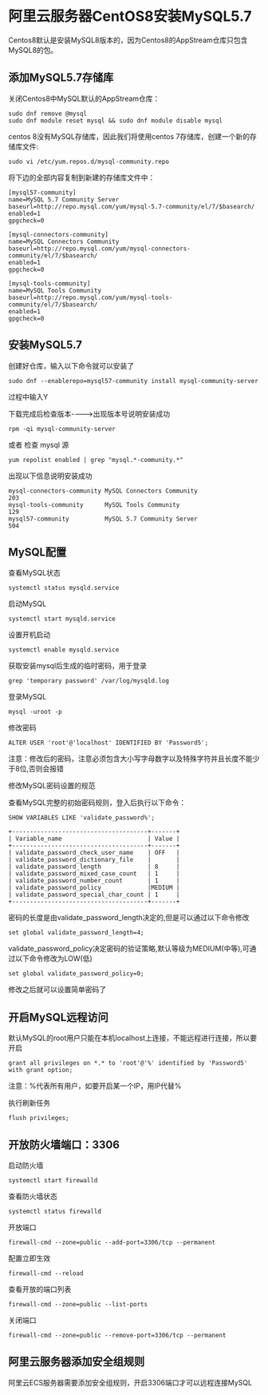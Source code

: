 # 阿里云服务器CentOS8安装MySQL5.7

Centos8默认是安装MySQL8版本的，因为Centos8的AppStream仓库只包含MySQL8的包。



## 添加MySQL5.7存储库

关闭Centos8中MySQL默认的AppStream仓库：

```shell
sudo dnf remove @mysql
sudo dnf module reset mysql && sudo dnf module disable mysql
```

centos 8没有MySQL存储库，因此我们将使用centos 7存储库，创建一个新的存储库文件:

```shell
sudo vi /etc/yum.repos.d/mysql-community.repo
```

将下边的全部内容复制到新建的存储库文件中：

```
[mysql57-community]
name=MySQL 5.7 Community Server
baseurl=http://repo.mysql.com/yum/mysql-5.7-community/el/7/$basearch/
enabled=1
gpgcheck=0

[mysql-connectors-community]
name=MySQL Connectors Community
baseurl=http://repo.mysql.com/yum/mysql-connectors-community/el/7/$basearch/
enabled=1
gpgcheck=0

[mysql-tools-community]
name=MySQL Tools Community
baseurl=http://repo.mysql.com/yum/mysql-tools-community/el/7/$basearch/
enabled=1
gpgcheck=0
```

## 安装MySQL5.7

创建好仓库，输入以下命令就可以安装了

```shell
sudo dnf --enablerepo=mysql57-community install mysql-community-server
```

过程中输入Y



下载完成后检查版本---->出现版本号说明安装成功

```shell
rpm -qi mysql-community-server
```

或者 检查 mysql 源

```shell
yum repolist enabled | grep "mysql.*-community.*"
```

出现以下信息说明安装成功

```
mysql-connectors-community MySQL Connectors Community                       203
mysql-tools-community      MySQL Tools Community                            129
mysql57-community          MySQL 5.7 Community Server                       504
```



## MySQL配置

查看MySQL状态

```shell
systemctl status mysqld.service
```

启动MySQL

```shell
systemctl start mysqld.service
```

设置开机启动

```shell
systemctl enable mysqld.service
```

获取安装mysql后生成的临时密码，用于登录

```shell
grep 'temporary password' /var/log/mysqld.log
```

登录MySQL

```shell
mysql -uroot -p
```

修改密码

```shell
ALTER USER 'root'@'localhost' IDENTIFIED BY 'Password5';
```

注意：修改后的密码，注意必须包含大小写字母数字以及特殊字符并且长度不能少于8位,否则会报错



修改MySQL密码设置的规范

查看MySQL完整的初始密码规则，登入后执行以下命令：

```shell
SHOW VARIABLES LIKE 'validate_password%';
```

```
+--------------------------------------+-------+
| Variable_name                        | Value |
+--------------------------------------+-------+
| validate_password_check_user_name    | OFF   |
| validate_password_dictionary_file    |       |
| validate_password_length             | 8     |
| validate_password_mixed_case_count   | 1     |
| validate_password_number_count       | 1     |
| validate_password_policy             |MEDIUM |
| validate_password_special_char_count | 1     |
+--------------------------------------+-------+
```

密码的长度是由validate_password_length决定的,但是可以通过以下命令修改

```shell
set global validate_password_length=4;
```

validate_password_policy决定密码的验证策略,默认等级为MEDIUM(中等),可通过以下命令修改为LOW(低)

```shell
set global validate_password_policy=0;
```

修改之后就可以设置简单密码了

## 开启MySQL远程访问

默认MySQL的root用户只能在本机localhost上连接，不能远程进行连接，所以要开启

```shell
grant all privileges on *.* to 'root'@'%' identified by 'Password5' with grant option;
```

注意：%代表所有用户，如要开启某一个IP，用IP代替%

执行刷新任务

```shell
flush privileges;
```

## 开放防火墙端口：3306

启动防火墙

```shell
systemctl start firewalld
```

查看防火墙状态

```shell
systemctl status firewalld
```

开放端口

```shell
firewall-cmd --zone=public --add-port=3306/tcp --permanent
```

配置立即生效

```shell
firewall-cmd --reload
```

查看开放的端口列表

```shell
firewall-cmd --zone=public --list-ports
```

关闭端口

```shell
firewall-cmd --zone=public --remove-port=3306/tcp --permanent  
```

## 阿里云服务器添加安全组规则

阿里云ECS服务器需要添加安全组规则，开启3306端口才可以远程连接MySQL